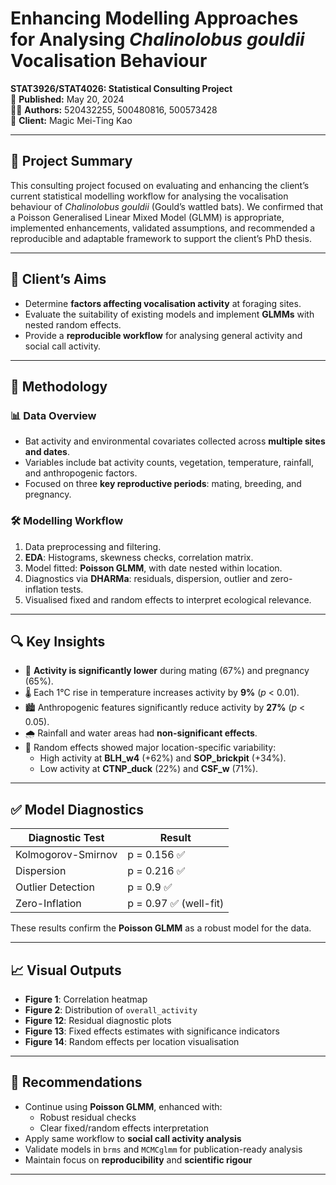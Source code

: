 # Enhancing Modelling Approaches for Analysing *Chalinolobus gouldii* Vocalisation Behaviour  
**STAT3926/STAT4026: Statistical Consulting Project**  
📅 **Published:** May 20, 2024  
👨‍💻 **Authors:** 520432255, 500480816, 500573428  
🎯 **Client:** Magic Mei-Ting Kao

---

## 📌 Project Summary

This consulting project focused on evaluating and enhancing the client’s current statistical modelling workflow for analysing the vocalisation behaviour of *Chalinolobus gouldii* (Gould’s wattled bats). We confirmed that a Poisson Generalised Linear Mixed Model (GLMM) is appropriate, implemented enhancements, validated assumptions, and recommended a reproducible and adaptable framework to support the client’s PhD thesis.

---

## 🎯 Client’s Aims

- Determine **factors affecting vocalisation activity** at foraging sites.
- Evaluate the suitability of existing models and implement **GLMMs** with nested random effects.
- Provide a **reproducible workflow** for analysing general activity and social call activity.

---

## 🧠 Methodology

### 📊 Data Overview

- Bat activity and environmental covariates collected across **multiple sites and dates**.
- Variables include bat activity counts, vegetation, temperature, rainfall, and anthropogenic factors.
- Focused on three **key reproductive periods**: mating, breeding, and pregnancy.

### 🛠 Modelling Workflow

1. Data preprocessing and filtering.
2. **EDA**: Histograms, skewness checks, correlation matrix.
3. Model fitted: **Poisson GLMM**, with date nested within location.
4. Diagnostics via **DHARMa**: residuals, dispersion, outlier and zero-inflation tests.
5. Visualised fixed and random effects to interpret ecological relevance.

---

## 🔍 Key Insights

- 🦇 **Activity is significantly lower** during mating (67%) and pregnancy (65%).
- 🌡️ Each 1°C rise in temperature increases activity by **9%** (*p* < 0.01).
- 🏙️ Anthropogenic features significantly reduce activity by **27%** (*p* < 0.05).
- 🌧️ Rainfall and water areas had **non-significant effects**.
- 📍 Random effects showed major location-specific variability:
  - High activity at **BLH_w4** (+62%) and **SOP_brickpit** (+34%).
  - Low activity at **CTNP_duck** (22%) and **CSF_w** (71%).

---

## ✅ Model Diagnostics

| Diagnostic Test          | Result                  |
|--------------------------|-------------------------|
| Kolmogorov-Smirnov       | p = 0.156 ✅             |
| Dispersion               | p = 0.216 ✅             |
| Outlier Detection        | p = 0.9 ✅               |
| Zero-Inflation           | p = 0.97 ✅ (well-fit)   |

These results confirm the **Poisson GLMM** as a robust model for the data.

---

## 📈 Visual Outputs

- **Figure 1**: Correlation heatmap  
- **Figure 2**: Distribution of `overall_activity`  
- **Figure 12**: Residual diagnostic plots  
- **Figure 13**: Fixed effects estimates with significance indicators  
- **Figure 14**: Random effects per location visualisation

---

## 🧭 Recommendations

- Continue using **Poisson GLMM**, enhanced with:
  - Robust residual checks
  - Clear fixed/random effects interpretation
- Apply same workflow to **social call activity analysis**
- Validate models in `brms` and `MCMCglmm` for publication-ready analysis
- Maintain focus on **reproducibility** and **scientific rigour**

---
